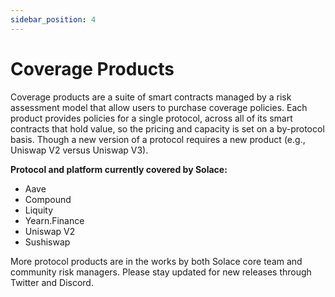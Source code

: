 ```yaml
---
sidebar_position: 4
---
```



# Coverage Products

Coverage products are a suite of smart contracts managed by a risk assessment model that allow users to purchase coverage policies. Each product provides policies for a single protocol, across all of its smart contracts that hold value, so the pricing and capacity is set on a by-protocol basis. Though a new version of a protocol requires a new product (e.g., Uniswap V2 versus Uniswap V3).

**Protocol and platform currently covered by Solace:**

- Aave
- Compound
- Liquity
- Yearn.Finance
- Uniswap V2
- Sushiswap

More protocol products are in the works by both Solace core team and community risk managers. Please stay updated for new releases through Twitter and Discord.